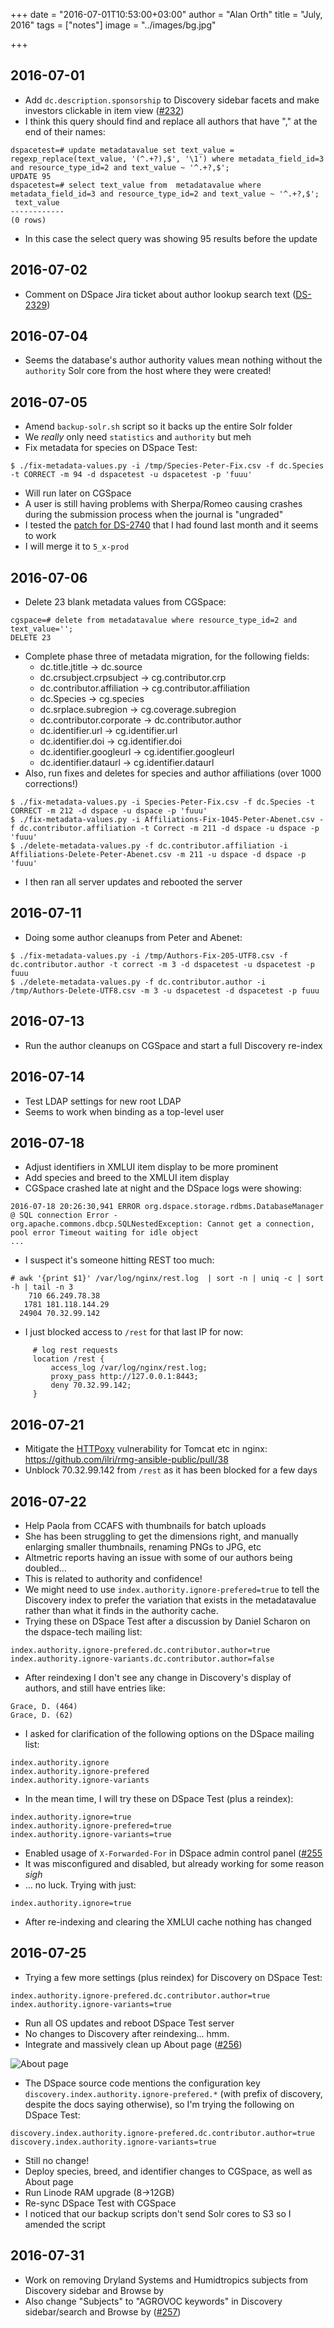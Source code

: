 +++
date = "2016-07-01T10:53:00+03:00"
author = "Alan Orth"
title = "July, 2016"
tags = ["notes"]
image = "../images/bg.jpg"

+++
## 2016-07-01

- Add `dc.description.sponsorship` to Discovery sidebar facets and make investors clickable in item view ([#232](https://github.com/ilri/DSpace/issues/232))
- I think this query should find and replace all authors that have "," at the end of their names:

```
dspacetest=# update metadatavalue set text_value = regexp_replace(text_value, '(^.+?),$', '\1') where metadata_field_id=3 and resource_type_id=2 and text_value ~ '^.+?,$';
UPDATE 95
dspacetest=# select text_value from  metadatavalue where metadata_field_id=3 and resource_type_id=2 and text_value ~ '^.+?,$';
 text_value
------------
(0 rows)
```

- In this case the select query was showing 95 results before the update

## 2016-07-02

- Comment on DSpace Jira ticket about author lookup search text ([DS-2329](https://jira.duraspace.org/browse/DS-2329))

## 2016-07-04

- Seems the database's author authority values mean nothing without the `authority` Solr core from the host where they were created!

## 2016-07-05

- Amend `backup-solr.sh` script so it backs up the entire Solr folder
- We *really* only need `statistics` and `authority` but meh
- Fix metadata for species on DSpace Test:

```
$ ./fix-metadata-values.py -i /tmp/Species-Peter-Fix.csv -f dc.Species -t CORRECT -m 94 -d dspacetest -u dspacetest -p 'fuuu'
```

- Will run later on CGSpace
- A user is still having problems with Sherpa/Romeo causing crashes during the submission process when the journal is "ungraded"
- I tested the [patch for DS-2740](https://jira.duraspace.org/browse/DS-2740) that I had found last month and it seems to work
- I will merge it to `5_x-prod`

## 2016-07-06

- Delete 23 blank metadata values from CGSpace:

```
cgspace=# delete from metadatavalue where resource_type_id=2 and text_value='';
DELETE 23
```

- Complete phase three of metadata migration, for the following fields:
  - dc.title.jtitle → dc.source
  - dc.crsubject.crpsubject → cg.contributor.crp
  - dc.contributor.affiliation → cg.contributor.affiliation
  - dc.Species → cg.species
  - dc.srplace.subregion → cg.coverage.subregion
  - dc.contributor.corporate → dc.contributor.author
  - dc.identifier.url → cg.identifier.url
  - dc.identifier.doi → cg.identifier.doi
  - dc.identifier.googleurl → cg.identifier.googleurl
  - dc.identifier.dataurl → cg.identifier.dataurl
- Also, run fixes and deletes for species and author affiliations (over 1000 corrections!)

```
$ ./fix-metadata-values.py -i Species-Peter-Fix.csv -f dc.Species -t CORRECT -m 212 -d dspace -u dspace -p 'fuuu'
$ ./fix-metadata-values.py -i Affiliations-Fix-1045-Peter-Abenet.csv -f dc.contributor.affiliation -t Correct -m 211 -d dspace -u dspace -p 'fuuu'
$ ./delete-metadata-values.py -f dc.contributor.affiliation -i Affiliations-Delete-Peter-Abenet.csv -m 211 -u dspace -d dspace -p 'fuuu'
```

- I then ran all server updates and rebooted the server

## 2016-07-11

- Doing some author cleanups from Peter and Abenet:

```
$ ./fix-metadata-values.py -i /tmp/Authors-Fix-205-UTF8.csv -f dc.contributor.author -t correct -m 3 -d dspacetest -u dspacetest -p fuuu
$ ./delete-metadata-values.py -f dc.contributor.author -i /tmp/Authors-Delete-UTF8.csv -m 3 -u dspacetest -d dspacetest -p fuuu
```

## 2016-07-13

- Run the author cleanups on CGSpace and start a full Discovery re-index

## 2016-07-14

- Test LDAP settings for new root LDAP
- Seems to work when binding as a top-level user

## 2016-07-18

- Adjust identifiers in XMLUI item display to be more prominent
- Add species and breed to the XMLUI item display
- CGSpace crashed late at night and the DSpace logs were showing:

```
2016-07-18 20:26:30,941 ERROR org.dspace.storage.rdbms.DatabaseManager @ SQL connection Error - 
org.apache.commons.dbcp.SQLNestedException: Cannot get a connection, pool error Timeout waiting for idle object
...
```

- I suspect it's someone hitting REST too much:

```
# awk '{print $1}' /var/log/nginx/rest.log  | sort -n | uniq -c | sort -h | tail -n 3
    710 66.249.78.38
   1781 181.118.144.29
  24904 70.32.99.142
```

- I just blocked access to `/rest` for that last IP for now:

```
     # log rest requests
     location /rest {
         access_log /var/log/nginx/rest.log;
         proxy_pass http://127.0.0.1:8443;
         deny 70.32.99.142;
     }
```

## 2016-07-21

- Mitigate the [HTTPoxy](https://httpoxy.org) vulnerability for Tomcat etc in nginx: https://github.com/ilri/rmg-ansible-public/pull/38
- Unblock 70.32.99.142 from `/rest` as it has been blocked for a few days

## 2016-07-22

- Help Paola from CCAFS with thumbnails for batch uploads
- She has been struggling to get the dimensions right, and manually enlarging smaller thumbnails, renaming PNGs to JPG, etc
- Altmetric reports having an issue with some of our authors being doubled...
- This is related to authority and confidence!
- We might need to use `index.authority.ignore-prefered=true` to tell the Discovery index to prefer the variation that exists in the metadatavalue rather than what it finds in the authority cache.
- Trying these on DSpace Test after a discussion by Daniel Scharon on the dspace-tech mailing list:

```
index.authority.ignore-prefered.dc.contributor.author=true
index.authority.ignore-variants.dc.contributor.author=false
```

- After reindexing I don't see any change in Discovery's display of authors, and still have entries like:

```
Grace, D. (464)
Grace, D. (62)
```

- I asked for clarification of the following options on the DSpace mailing list:

```
index.authority.ignore
index.authority.ignore-prefered
index.authority.ignore-variants
```

- In the mean time, I will try these on DSpace Test (plus a reindex):

```
index.authority.ignore=true
index.authority.ignore-prefered=true
index.authority.ignore-variants=true
```

- Enabled usage of `X-Forwarded-For` in DSpace admin control panel ([#255](https://github.com/ilri/DSpace/pull/255)
- It was misconfigured and disabled, but already working for some reason *sigh*
- ... no luck. Trying with just:

```
index.authority.ignore=true
```

- After re-indexing and clearing the XMLUI cache nothing has changed

## 2016-07-25

- Trying a few more settings (plus reindex) for Discovery on DSpace Test:

```
index.authority.ignore-prefered.dc.contributor.author=true
index.authority.ignore-variants=true
```

- Run all OS updates and reboot DSpace Test server
- No changes to Discovery after reindexing... hmm.
- Integrate and massively clean up About page ([#256](https://github.com/ilri/DSpace/pull/256))

![About page](../images/2016/07/cgspace-about-page.png)

- The DSpace source code mentions the configuration key `discovery.index.authority.ignore-prefered.*` (with prefix of discovery, despite the docs saying otherwise), so I'm trying the following on DSpace Test:

```
discovery.index.authority.ignore-prefered.dc.contributor.author=true
discovery.index.authority.ignore-variants=true
```

- Still no change!
- Deploy species, breed, and identifier changes to CGSpace, as well as About page
- Run Linode RAM upgrade (8→12GB)
- Re-sync DSpace Test with CGSpace
- I noticed that our backup scripts don't send Solr cores to S3 so I amended the script

## 2016-07-31

- Work on removing Dryland Systems and Humidtropics subjects from Discovery sidebar and Browse by
- Also change "Subjects" to "AGROVOC keywords" in Discovery sidebar/search and Browse by ([#257](https://github.com/ilri/DSpace/issues/257))

